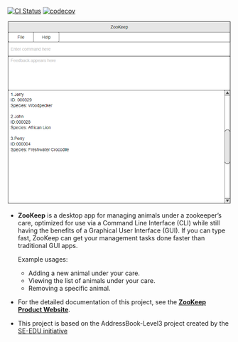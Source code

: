 [![CI Status](https://github.com/AY2021S1-CS2103T-W15-4/tp/workflows/Java%20CI/badge.svg)](https://github.com/AY2021S1-CS2103T-W15-4/tp/actions)
[![codecov](https://codecov.io/gh/AY2021S1-CS2103T-W15-4/tp/branch/master/graph/badge.svg)](https://codecov.io/gh/AY2021S1-CS2103T-W15-4/tp)

![Ui](docs/images/Ui.png)

* **ZooKeep** is a desktop app for managing animals under a zookeeper’s care, optimized for use via a Command Line Interface (CLI) while still having the benefits of a Graphical User Interface (GUI). If you can type fast, ZooKeep can get your management tasks done faster than traditional GUI apps.

  Example usages:
  * Adding a new animal under your care.
  * Viewing the list of animals under your care.
  * Removing a specific animal.
  
* For the detailed documentation of this project, see the **[ZooKeep Product Website](https://ay2021s1-cs2103t-w15-4.github.io/tp/)**.

* This project is based on the AddressBook-Level3 project created by the [SE-EDU initiative](https://se-education.org)
